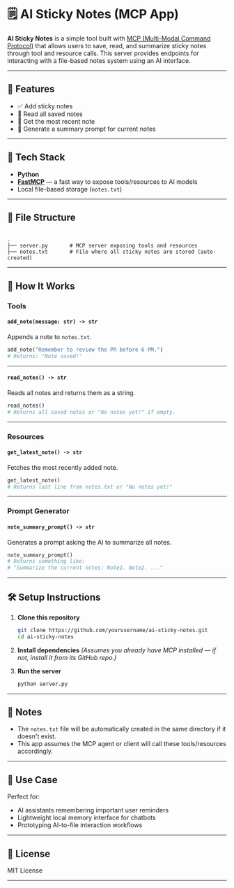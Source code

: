 
# 🗒️ AI Sticky Notes (MCP App)

**AI Sticky Notes** is a simple tool built with [MCP (Multi-Modal Command Protocol)](https://github.com/openai/mcp) that allows users to save, read, and summarize sticky notes through tool and resource calls. This server provides endpoints for interacting with a file-based notes system using an AI interface.

---

## 🚀 Features

- ✅ Add sticky notes
- 📖 Read all saved notes
- 📌 Get the most recent note
- 🧠 Generate a summary prompt for current notes

---

## 🧰 Tech Stack

- **Python**
- **[FastMCP](https://github.com/openai/mcp)** — a fast way to expose tools/resources to AI models
- Local file-based storage (`notes.txt`)

---

## 📂 File Structure

```

.
├── server.py       # MCP server exposing tools and resources
├── notes.txt       # File where all sticky notes are stored (auto-created)

````

---

## 🔧 How It Works

### Tools

#### `add_note(message: str) -> str`
Appends a note to `notes.txt`.

```python
add_note("Remember to review the PR before 6 PM.")
# Returns: "Note saved!"
````

---

#### `read_notes() -> str`

Reads all notes and returns them as a string.

```python
read_notes()
# Returns all saved notes or "No notes yet!" if empty.
```

---

### Resources

#### `get_latest_note() -> str`

Fetches the most recently added note.

```python
get_latest_note()
# Returns last line from notes.txt or "No notes yet!"
```

---

### Prompt Generator

#### `note_summary_prompt() -> str`

Generates a prompt asking the AI to summarize all notes.

```python
note_summary_prompt()
# Returns something like:
# "Summarize the current notes: Note1. Note2. ..."
```

---

## 🛠️ Setup Instructions

1. **Clone this repository**

   ```bash
   git clone https://github.com/yourusername/ai-sticky-notes.git
   cd ai-sticky-notes
   ```

2. **Install dependencies**
   *(Assumes you already have MCP installed — if not, install it from its GitHub repo.)*

3. **Run the server**

   ```bash
   python server.py
   ```

---

## 📓 Notes

* The `notes.txt` file will be automatically created in the same directory if it doesn't exist.
* This app assumes the MCP agent or client will call these tools/resources accordingly.

---

## 🧠 Use Case

Perfect for:

* AI assistants remembering important user reminders
* Lightweight local memory interface for chatbots
* Prototyping AI-to-file interaction workflows

---

## 📜 License

MIT License

---
